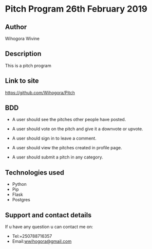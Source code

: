 # Pitch Program 26th February 2019

## Author
Wihogora Wivine

## Description
This is a pitch program

## Link to site
https://github.com/Wihogora/Pitch

## BDD
*  A user should  see the pitches other people have posted.

* A user should  vote on the pitch and give it a downvote or upvote. 

* A user should  sign in to leave a comment. 

* A user should view the pitches created in profile page.

* A user should submit a pitch in any category.

## Technologies used
* Python
* Pip
* Flask
* Postgres


## Support and contact details
If u have any question u can contact me on:

* Tel:+250788716357
* Email:wwihogora@gmail.com


